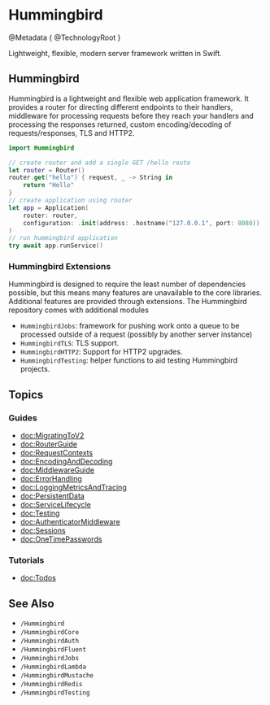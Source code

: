# Hummingbird

@Metadata {
    @TechnologyRoot
}

Lightweight, flexible, modern server framework written in Swift.

## Hummingbird

Hummingbird is a lightweight and flexible web application framework. It provides a router for directing different endpoints to their handlers, middleware for processing requests before they reach your handlers and processing the responses returned, custom encoding/decoding of requests/responses, TLS and HTTP2.

```swift
import Hummingbird

// create router and add a single GET /hello route
let router = Router()
router.get("hello") { request, _ -> String in
    return "Hello"
}
// create application using router
let app = Application(
    router: router,
    configuration: .init(address: .hostname("127.0.0.1", port: 8080))
)
// run hummingbird application
try await app.runService()
```

### Hummingbird Extensions

Hummingbird is designed to require the least number of dependencies possible, but this means many features are unavailable to the core libraries. Additional features are provided through extensions. The Hummingbird repository comes with additional modules 

- ``HummingbirdJobs``: framework for pushing work onto a queue to be processed outside of a request (possibly by another server instance)
- ``HummingbirdTLS``: TLS support.
- ``HummingbirdHTTP2``: Support for HTTP2 upgrades.
- ``HummingbirdTesting``: helper functions to aid testing Hummingbird projects.

## Topics

### Guides

- <doc:MigratingToV2>
- <doc:RouterGuide>
- <doc:RequestContexts>
- <doc:EncodingAndDecoding>
- <doc:MiddlewareGuide>
- <doc:ErrorHandling>
- <doc:LoggingMetricsAndTracing>
- <doc:PersistentData>
- <doc:ServiceLifecycle>
- <doc:Testing>
- <doc:AuthenticatorMiddleware>
- <doc:Sessions>
- <doc:OneTimePasswords>

### Tutorials

- <doc:Todos>

## See Also

- ``/Hummingbird``
- ``/HummingbirdCore``
- ``/HummingbirdAuth``
- ``/HummingbirdFluent``
- ``/HummingbirdJobs``
- ``/HummingbirdLambda``
- ``/HummingbirdMustache``
- ``/HummingbirdRedis``
- ``/HummingbirdTesting``
